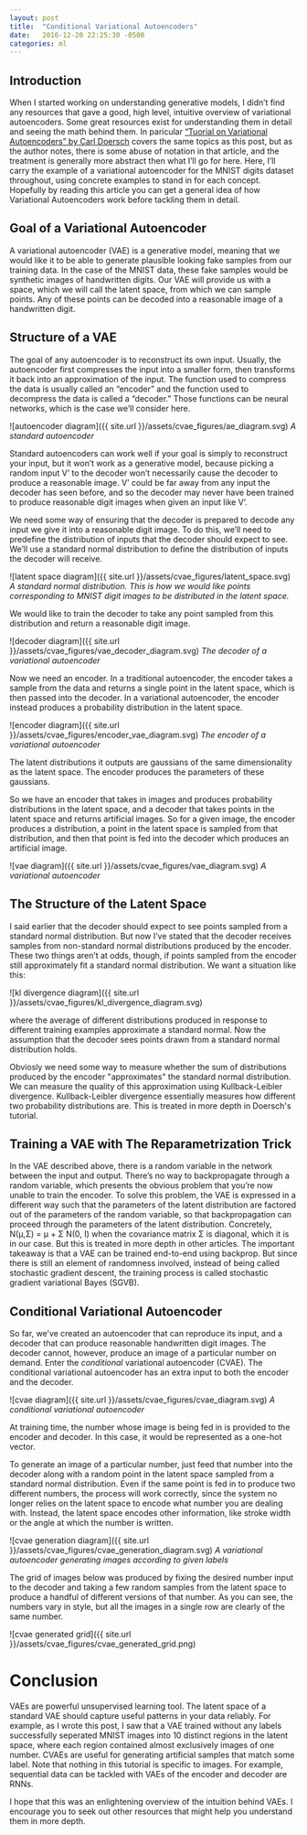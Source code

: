 ```yaml
---
layout: post
title:  "Conditional Variational Autoencoders"
date:   2016-12-20 22:25:30 -0500
categories: ml
---
```


## Introduction

When I started working on understanding generative models, I didn’t find any resources that gave a good, high level, intuitive overview of variational autoencoders.  Some great resources exist for understanding them in detail and seeing the math behind them.  In paricular [“Tuorial on Variational Autoencoders” by Carl Doersch](https://arxiv.org/abs/1606.05908) covers the same topics as this post, but as the author notes, there is some abuse of notation in that article, and the treatment is generally more abstract then what I’ll go for here.  Here, I’ll carry the example of a variational autoencoder for the MNIST digits dataset throughout, using concrete examples to stand in for each concept.  Hopefully by reading this article you can get a general idea of how Variational Autoencoders work before tackling them in detail.

## Goal of a Variational Autoencoder

A variational autoencoder (VAE) is a generative model, meaning that we would like it to be able to generate plausible looking fake samples from our training data.  In the case of the MNIST data, these fake samples would be synthetic images of handwritten digits.  Our VAE will provide us with a space, which we will call the latent space, from which we can sample points.  Any of these points can be decoded into a reasonable image of a handwritten digit.

## Structure of a VAE

The goal of any autoencoder is to reconstruct its own input.  Usually, the autoencoder first compresses the input into a smaller form, then transforms it back into an approximation of the input.   The function used to compress the data is usually called an “encoder” and the function used to decompress the data is called a “decoder.”  Those functions can be neural networks, which is the case we’ll consider here.

![autoencoder diagram]({{ site.url }}/assets/cvae_figures/ae_diagram.svg)
*A standard autoencoder*


Standard autoencoders can work well if your goal is simply to reconstruct your input, but it won’t work as a generative model, because picking a random input V’ to the decoder won’t necessarily cause the decoder to produce a reasonable image.  V’ could be far away from any input the decoder has seen before, and so the decoder may never have been trained to produce reasonable digit images when given an input like V’.

We need some way of ensuring that the decoder is prepared to decode any input we give it into a reasonable digit image.  To do this, we’ll need to predefine the distribution of inputs that the decoder should expect to see.  We’ll use a standard normal distribution to define the distribution of inputs the decoder will receive.

![latent space diagram]({{ site.url }}/assets/cvae_figures/latent_space.svg)
*A standard normal distribution.  This is how we would like points corresponding to MNIST digit images to be distributed in the latent space.*

We would like to train the decoder to take any point sampled from this distribution and return a reasonable digit image.  

![decoder diagram]({{ site.url }}/assets/cvae_figures/vae_decoder_diagram.svg)
*The decoder of a variational autoencoder*


Now we need an encoder.  In a traditional autoencoder, the encoder takes a sample from the data and returns a single point in the latent space, which is then passed into the decoder.  In a variational autoencoder, the encoder instead produces a probability distribution in the latent space.

![encoder diagram]({{ site.url }}/assets/cvae_figures/encoder_vae_diagram.svg)
*The encoder of a variational autoencoder*

The latent distributions it outputs are gaussians of the same dimensionality as the latent space.  The encoder produces the parameters of these gaussians.

So we have an encoder that takes in images and produces probability distributions in the latent space, and a decoder that takes points in the latent space and returns artificial images.  So for a given image, the encoder produces a distribution, a point in the latent space is sampled from that distribution, and then that point is fed into the decoder which produces an artificial image.

![vae diagram]({{ site.url }}/assets/cvae_figures/vae_diagram.svg)
*A variational autoencoder*

## The Structure of the Latent Space

I said earlier that the decoder should expect to see points sampled from a standard normal distribution.  But now I’ve stated that the decoder receives samples from non-standard normal distributions produced by the encoder.  These two things aren’t at odds, though, if points sampled from the encoder still approximately fit a standard normal distribution.  We want a situation like this:

![kl divergence diagram]({{ site.url }}/assets/cvae_figures/kl_divergence_diagram.svg)


where the average of different distributions produced in response to different training examples approximate a standard normal.  Now the assumption that the decoder sees points drawn from a standard normal distribution holds.

Obviosly we need some way to measure whether the sum of distributions produced by the encoder "approximates" the standard normal distribution.  We can measure the quality of this approximation using Kullback-Leibler divergence.  Kullback-Leibler divergence essentially measures how different two probability distributions are.  This is treated in more depth in Doersch's tutorial.
 
## Training a VAE with The Reparametrization Trick

In the VAE described above, there is a random variable in the network between the input and output.  There’s no way to backpropagate through a random variable, which presents the obvious problem that you’re now unable to train the encoder.  To solve this problem, the VAE is expressed in a different way such that the parameters of the latent distribution are factored out of the parameters of the random variable, so that backpropagation can proceed through the parameters of the latent distribution.  Concretely, N(μ,Σ) = μ + Σ N(0, I) when the covariance matrix Σ is diagonal, which it is in our case.  But this is treated in more depth in other articles.  The important takeaway is that a VAE can be trained end-to-end using backprop.  But since there is still an element of randomness involved, instead of being called stochastic gradient descent, the training process is called stochastic gradient variational Bayes (SGVB).


## Conditional Variational Autoencoder

So far, we’ve created an autoencoder that can reproduce its input, and a decoder that can produce reasonable handwritten digit images.  The decoder cannot, however, produce an image of a particular number on demand.  Enter the *conditional* variational autoencoder (CVAE).  The conditional variational autoencoder has an extra input to both the encoder and the decoder.

![cvae diagram]({{ site.url }}/assets/cvae_figures/cvae_diagram.svg)
*A conditional variational autoencoder*


At training time, the number whose image is being fed in is provided to the encoder and decoder.  In this case, it would be represented as a one-hot vector.  

To generate an image of a particular number, just feed that number into the decoder along with a random point in the latent space sampled from a standard normal distribution.  Even if the same point is fed in to produce two different numbers, the process will work correctly, since the system no longer relies on the latent space to encode what number you are dealing with.  Instead, the latent space encodes other information, like stroke width or the angle at which the number is written.

![cvae generation diagram]({{ site.url }}/assets/cvae_figures/cvae_generation_diagram.svg)
*A variational autoencoder generating images according to given labels*


The grid of images below was produced by fixing the desired number input to the decoder and taking a few random samples from the latent space to produce a handful of different versions of that number.  As you can see, the numbers vary in style, but all the images in a single row are clearly of the same number. 



![cvae generated grid]({{ site.url }}/assets/cvae_figures/cvae_generated_grid.png)



# Conclusion

VAEs are powerful unsupervised learning tool.  The latent space of a standard VAE should capture useful patterns in your data reliably.  For example, as I wrote this post, I saw that a VAE trained without any labels successfully seperated MNIST images into 10 distinct regions in the latent space, where each region contained almost exclusively images of one number.  CVAEs are useful for generating artificial samples that match some label.  Note that nothing in this tutorial is specific to images.  For example, sequential data can be tackled with VAEs of the encoder and decoder are RNNs.

I hope that this was an enlightening overview of the intuition behind VAEs.  I encourage you to seek out other resources that might help you understand them in more depth.